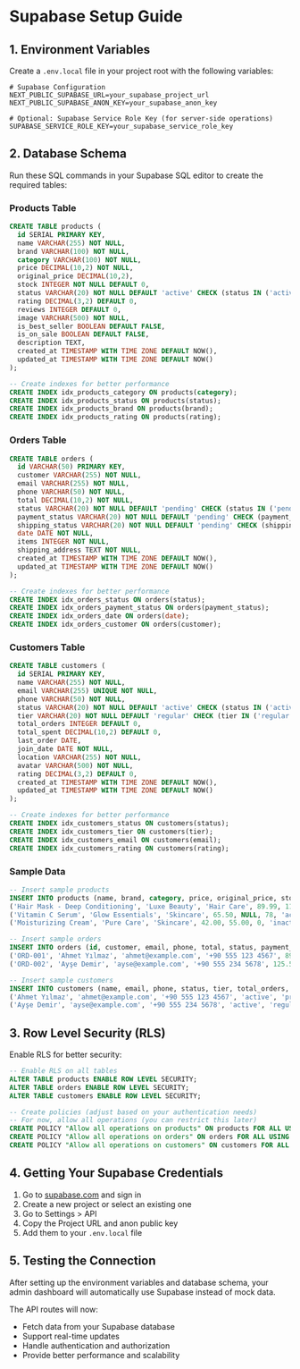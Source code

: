 # Supabase Setup Guide

## 1. Environment Variables

Create a `.env.local` file in your project root with the following variables:

```env
# Supabase Configuration
NEXT_PUBLIC_SUPABASE_URL=your_supabase_project_url
NEXT_PUBLIC_SUPABASE_ANON_KEY=your_supabase_anon_key

# Optional: Supabase Service Role Key (for server-side operations)
SUPABASE_SERVICE_ROLE_KEY=your_supabase_service_role_key
```

## 2. Database Schema

Run these SQL commands in your Supabase SQL editor to create the required tables:

### Products Table
```sql
CREATE TABLE products (
  id SERIAL PRIMARY KEY,
  name VARCHAR(255) NOT NULL,
  brand VARCHAR(100) NOT NULL,
  category VARCHAR(100) NOT NULL,
  price DECIMAL(10,2) NOT NULL,
  original_price DECIMAL(10,2),
  stock INTEGER NOT NULL DEFAULT 0,
  status VARCHAR(20) NOT NULL DEFAULT 'active' CHECK (status IN ('active', 'inactive')),
  rating DECIMAL(3,2) DEFAULT 0,
  reviews INTEGER DEFAULT 0,
  image VARCHAR(500) NOT NULL,
  is_best_seller BOOLEAN DEFAULT FALSE,
  is_on_sale BOOLEAN DEFAULT FALSE,
  description TEXT,
  created_at TIMESTAMP WITH TIME ZONE DEFAULT NOW(),
  updated_at TIMESTAMP WITH TIME ZONE DEFAULT NOW()
);

-- Create indexes for better performance
CREATE INDEX idx_products_category ON products(category);
CREATE INDEX idx_products_status ON products(status);
CREATE INDEX idx_products_brand ON products(brand);
CREATE INDEX idx_products_rating ON products(rating);
```

### Orders Table
```sql
CREATE TABLE orders (
  id VARCHAR(50) PRIMARY KEY,
  customer VARCHAR(255) NOT NULL,
  email VARCHAR(255) NOT NULL,
  phone VARCHAR(50) NOT NULL,
  total DECIMAL(10,2) NOT NULL,
  status VARCHAR(20) NOT NULL DEFAULT 'pending' CHECK (status IN ('pending', 'processing', 'completed', 'cancelled')),
  payment_status VARCHAR(20) NOT NULL DEFAULT 'pending' CHECK (payment_status IN ('pending', 'paid', 'failed', 'refunded')),
  shipping_status VARCHAR(20) NOT NULL DEFAULT 'pending' CHECK (shipping_status IN ('pending', 'preparing', 'shipped', 'delivered', 'returned')),
  date DATE NOT NULL,
  items INTEGER NOT NULL,
  shipping_address TEXT NOT NULL,
  created_at TIMESTAMP WITH TIME ZONE DEFAULT NOW(),
  updated_at TIMESTAMP WITH TIME ZONE DEFAULT NOW()
);

-- Create indexes for better performance
CREATE INDEX idx_orders_status ON orders(status);
CREATE INDEX idx_orders_payment_status ON orders(payment_status);
CREATE INDEX idx_orders_date ON orders(date);
CREATE INDEX idx_orders_customer ON orders(customer);
```

### Customers Table
```sql
CREATE TABLE customers (
  id SERIAL PRIMARY KEY,
  name VARCHAR(255) NOT NULL,
  email VARCHAR(255) UNIQUE NOT NULL,
  phone VARCHAR(50) NOT NULL,
  status VARCHAR(20) NOT NULL DEFAULT 'active' CHECK (status IN ('active', 'inactive', 'suspended')),
  tier VARCHAR(20) NOT NULL DEFAULT 'regular' CHECK (tier IN ('regular', 'premium', 'vip')),
  total_orders INTEGER DEFAULT 0,
  total_spent DECIMAL(10,2) DEFAULT 0,
  last_order DATE,
  join_date DATE NOT NULL,
  location VARCHAR(255) NOT NULL,
  avatar VARCHAR(500) NOT NULL,
  rating DECIMAL(3,2) DEFAULT 0,
  created_at TIMESTAMP WITH TIME ZONE DEFAULT NOW(),
  updated_at TIMESTAMP WITH TIME ZONE DEFAULT NOW()
);

-- Create indexes for better performance
CREATE INDEX idx_customers_status ON customers(status);
CREATE INDEX idx_customers_tier ON customers(tier);
CREATE INDEX idx_customers_email ON customers(email);
CREATE INDEX idx_customers_rating ON customers(rating);
```

### Sample Data
```sql
-- Insert sample products
INSERT INTO products (name, brand, category, price, original_price, stock, status, rating, reviews, image, is_best_seller, is_on_sale, description) VALUES
('Hair Mask - Deep Conditioning', 'Luxe Beauty', 'Hair Care', 89.99, 119.99, 45, 'active', 4.8, 124, '/api/placeholder/300/300', true, true, 'Deep conditioning hair mask for all hair types'),
('Vitamin C Serum', 'Glow Essentials', 'Skincare', 65.50, NULL, 78, 'active', 4.6, 89, '/api/placeholder/300/300', false, false, 'Brightening vitamin C serum for radiant skin'),
('Moisturizing Cream', 'Pure Care', 'Skincare', 42.00, 55.00, 0, 'inactive', 4.2, 67, '/api/placeholder/300/300', false, true, 'Hydrating moisturizer for dry skin');

-- Insert sample orders
INSERT INTO orders (id, customer, email, phone, total, status, payment_status, shipping_status, date, items, shipping_address) VALUES
('ORD-001', 'Ahmet Yılmaz', 'ahmet@example.com', '+90 555 123 4567', 89.99, 'completed', 'paid', 'delivered', '2024-01-15', 2, 'İstanbul, Turkey'),
('ORD-002', 'Ayşe Demir', 'ayse@example.com', '+90 555 234 5678', 125.50, 'processing', 'paid', 'preparing', '2024-01-14', 3, 'Ankara, Turkey');

-- Insert sample customers
INSERT INTO customers (name, email, phone, status, tier, total_orders, total_spent, last_order, join_date, location, avatar, rating) VALUES
('Ahmet Yılmaz', 'ahmet@example.com', '+90 555 123 4567', 'active', 'premium', 12, 1250.50, '2024-01-15', '2023-06-15', 'İstanbul, Turkey', '/api/placeholder/40/40', 4.8),
('Ayşe Demir', 'ayse@example.com', '+90 555 234 5678', 'active', 'regular', 8, 456.75, '2024-01-14', '2023-08-20', 'Ankara, Turkey', '/api/placeholder/40/40', 4.5);
```

## 3. Row Level Security (RLS)

Enable RLS for better security:

```sql
-- Enable RLS on all tables
ALTER TABLE products ENABLE ROW LEVEL SECURITY;
ALTER TABLE orders ENABLE ROW LEVEL SECURITY;
ALTER TABLE customers ENABLE ROW LEVEL SECURITY;

-- Create policies (adjust based on your authentication needs)
-- For now, allow all operations (you can restrict this later)
CREATE POLICY "Allow all operations on products" ON products FOR ALL USING (true);
CREATE POLICY "Allow all operations on orders" ON orders FOR ALL USING (true);
CREATE POLICY "Allow all operations on customers" ON customers FOR ALL USING (true);
```

## 4. Getting Your Supabase Credentials

1. Go to [supabase.com](https://supabase.com) and sign in
2. Create a new project or select an existing one
3. Go to Settings > API
4. Copy the Project URL and anon public key
5. Add them to your `.env.local` file

## 5. Testing the Connection

After setting up the environment variables and database schema, your admin dashboard will automatically use Supabase instead of mock data.

The API routes will now:
- Fetch data from your Supabase database
- Support real-time updates
- Handle authentication and authorization
- Provide better performance and scalability
